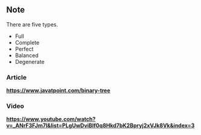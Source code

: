 ## Note

There are five types.

- Full
- Complete
- Perfect
- Balanced
- Degenerate

### Article

**https://www.javatpoint.com/binary-tree**

### Video

**https://www.youtube.com/watch?v=_ANrF3FJm7I&list=PLgUwDviBIf0q8Hkd7bK2Bpryj2xVJk8Vk&index=3**

